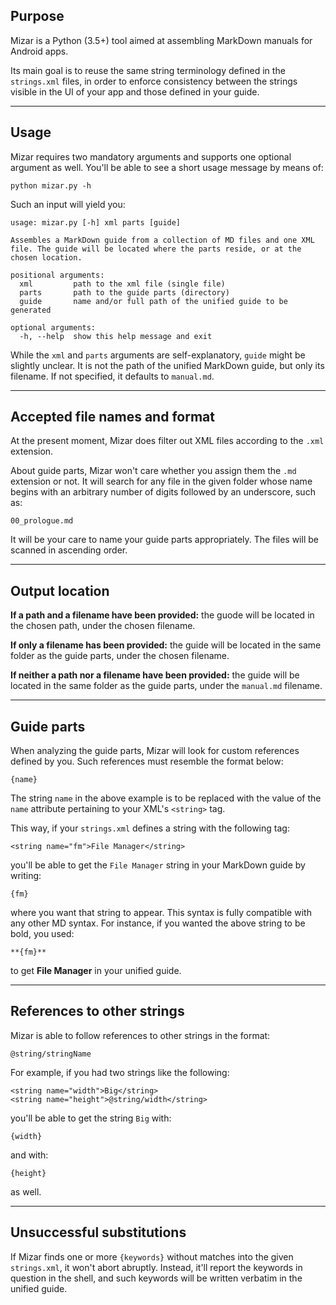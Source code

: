 ## Purpose

Mizar is a Python (3.5+) tool aimed at assembling MarkDown manuals for Android apps.

Its main goal is to reuse the same string terminology defined in the `strings.xml` files, in order to enforce consistency between the strings visible in the UI of your app and those defined in your guide.

-----

## Usage

Mizar requires two mandatory arguments and supports one optional argument as well. You'll be able to see a short usage message by means of:

    python mizar.py -h

Such an input will yield you:

    usage: mizar.py [-h] xml parts [guide]
    
    Assembles a MarkDown guide from a collection of MD files and one XML file. The guide will be located where the parts reside, or at the chosen location.
    
    positional arguments:
      xml         path to the xml file (single file)
      parts       path to the guide parts (directory)
      guide       name and/or full path of the unified guide to be generated
    
    optional arguments:
      -h, --help  show this help message and exit

While the `xml` and `parts` arguments are self-explanatory, `guide` might be slightly unclear. It is not the path of the unified MarkDown guide, but only its filename. If not specified, it defaults to `manual.md`.

-----

## Accepted file names and format

At the present moment, Mizar does filter out XML files according to the `.xml` extension.

About guide parts, Mizar won't care whether you assign them the `.md` extension or not. It will search for any file in the given folder whose name begins with an arbitrary number of digits followed by an underscore, such as:

    00_prologue.md

It will be your care to name your guide parts appropriately. The files will be scanned in ascending order.

-----

## Output location

**If a path and a filename have been provided:** the guode will be located in the chosen path, under the chosen filename.

**If only a filename has been provided:** the guide will be located in the same folder as the guide parts, under the chosen filename.

**If neither a path nor a filename have been provided:** the guide will be located in the same folder as the guide parts, under the `manual.md` filename.

-----

## Guide parts

When analyzing the guide parts, Mizar will look for custom references defined by you. Such references must resemble the format below:

    {name}

The string `name` in the above example is to be replaced with the value of the `name` attribute pertaining to your XML's `<string>` tag.

This way, if your `strings.xml` defines a string with the following tag:

    <string name="fm">File Manager</string>

you'll be able to get the `File Manager` string in your MarkDown guide by writing:

    {fm}

where you want that string to appear. This syntax is fully compatible with any other MD syntax. For instance, if you wanted the above string to be bold, you used:

    **{fm}**

to get **File Manager** in your unified guide.

-----

## References to other strings

Mizar is able to follow references to other strings in the format:

    @string/stringName

For example, if you had two strings like the following:

    <string name="width">Big</string>
    <string name="height">@string/width</string>

you'll be able to get the string `Big` with:

    {width}

and with:

    {height}

as well.

-----

## Unsuccessful substitutions

If Mizar finds one or more `{keywords}` without matches into the given `strings.xml`, it won't abort abruptly. Instead, it'll report the keywords in question in the shell, and such keywords will be written verbatim in the unified guide.